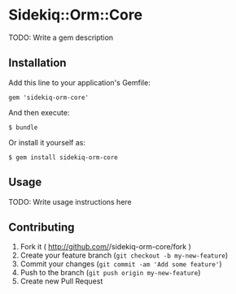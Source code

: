 # Sidekiq::Orm::Core

TODO: Write a gem description

## Installation

Add this line to your application's Gemfile:

    gem 'sidekiq-orm-core'

And then execute:

    $ bundle

Or install it yourself as:

    $ gem install sidekiq-orm-core

## Usage

TODO: Write usage instructions here

## Contributing

1. Fork it ( http://github.com/<my-github-username>/sidekiq-orm-core/fork )
2. Create your feature branch (`git checkout -b my-new-feature`)
3. Commit your changes (`git commit -am 'Add some feature'`)
4. Push to the branch (`git push origin my-new-feature`)
5. Create new Pull Request
